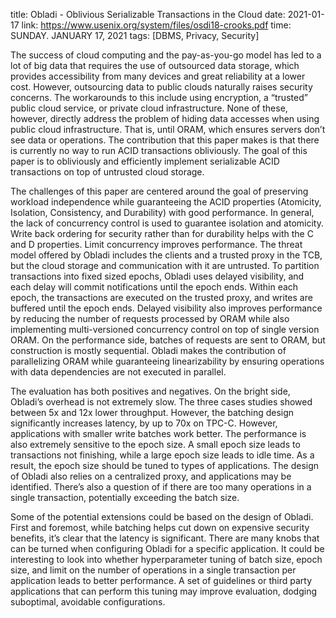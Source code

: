 title: Obladi - Oblivious Serializable Transactions in the Cloud
date: 2021-01-17
link: https://www.usenix.org/system/files/osdi18-crooks.pdf
time: SUNDAY. JANUARY 17, 2021
tags: [DBMS, Privacy, Security]

The success of cloud computing and the pay-as-you-go model has led to a lot of big data that requires the use of outsourced data storage, which provides accessibility from many devices and great reliability at a lower cost. However, outsourcing data to public clouds naturally raises security concerns. The workarounds to this include using encryption, a “trusted” public cloud service, or private cloud infrastructure. None of these, however, directly address the problem of hiding data accesses when using public cloud infrastructure. That is, until ORAM, which ensures servers don’t see data or operations. The contribution that this paper makes is that there is currently no way to run ACID transactions obliviously. The goal of this paper is to obliviously and efficiently implement serializable ACID transactions on top of untrusted cloud storage.

The challenges of this paper are centered around the goal of preserving workload independence while guaranteeing the ACID properties (Atomicity, Isolation, Consistency, and Durability) with good performance. In general, the lack of concurrency control is used to guarantee isolation and atomicity. Write back ordering for security rather than for durability helps with the C and D properties. Limit concurrency improves performance. The threat model offered by Obladi includes the clients and a trusted proxy in the TCB, but the cloud storage and communication with it are untrusted. To partition transactions into fixed sized epochs, Obladi uses delayed visibility, and each delay will commit notifications until the epoch ends. Within each epoch, the transactions are executed on the trusted proxy, and writes are buffered until the epoch ends. Delayed visibility also improves performance by reducing the number of requests processed by ORAM while also implementing multi-versioned concurrency control on top of single version ORAM. On the performance side, batches of requests are sent to ORAM, but construction is mostly sequential. Obladi makes the contribution of parallelizing ORAM while guaranteeing linearizability by ensuring operations with data dependencies are not executed in parallel.

The evaluation has both positives and negatives. On the bright side, Obladi’s overhead is not extremely slow. The three cases studies showed between 5x and 12x lower throughput. However, the batching design significantly increases latency, by up to 70x on TPC-C. However, applications with smaller write batches work better. The performance is also extremely sensitive to the epoch size. A small epoch size leads to transactions not finishing, while a large epoch size leads to idle time. As a result, the epoch size should be tuned to types of applications. The design of Obladi also relies on a centralized proxy, and applications may be identified. There’s also a question of if there are too many operations in a single transaction, potentially exceeding the batch size.

Some of the potential extensions could be based on the design of Obladi. First and foremost, while batching helps cut down on expensive security benefits, it’s clear that the latency is significant. There are many knobs that can be turned when configuring Obladi for a specific application. It could be interesting to look into whether hyperparameter tuning of batch size, epoch size, and limit on the number of operations in a single transaction per application leads to better performance. A set of guidelines or third party applications that can perform this tuning may improve evaluation, dodging suboptimal, avoidable configurations.

